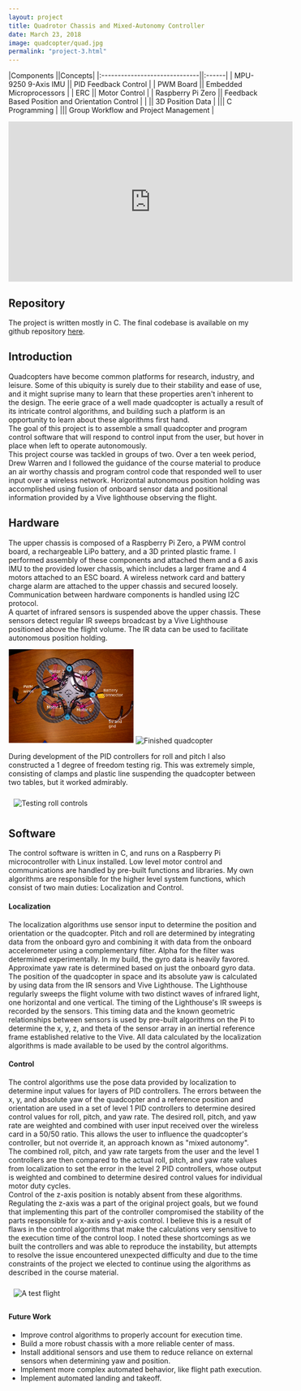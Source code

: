 ```yaml
---
layout: project
title: Quadrotor Chassis and Mixed-Autonomy Controller
date: March 23, 2018
image: quadcopter/quad.jpg
permalink: "project-3.html"
---
```


|Components                     ||Concepts|
|:------------------------------||:------|
|    MPU-9250 9-Axis IMU    ||  PID Feedback Control  |
|    PWM Board  ||    Embedded Microprocessors  |
|    ERC      ||    Motor Control  |
|    Raspberry Pi Zero    ||    Feedback Based Position and Orientation Control  |
|                               ||  3D Position Data  |
|||    C Programming  |
|||  Group Workflow and Project Management  |

  


<!--
Todo:
-->

<iframe width="560" height="315" src="https://www.youtube.com/embed/VJnbBmU5wRM" frameborder="0" style="display: block; margin-left: auto; margin-right: auto;" allow="accelerometer; autoplay; encrypted-media; gyroscope; picture-in-picture" allowfullscreen></iframe>

## Repository
The project is written mostly in C. The final codebase is available on my github repository [here](https://github.com/idtx314/ME-495-Quadcopter).  

## Introduction
Quadcopters have become common platforms for research, industry, and leisure. Some of this ubiquity is surely due to their stability and ease of use, and it might suprise many to learn that these properties aren't inherent to the design. The eerie grace of a well made quadcopter is actually a result of its intricate control algorithms, and building such a platform is an opportunity to learn about these algorithms first hand.  
The goal of this project is to assemble a small quadcopter and program control software that will respond to control input from the user, but hover in place when left to operate autonomously.  
This project course was tackled in groups of two. Over a ten week period, Drew Warren and I followed the guidance of the course material to produce an air worthy chassis and program control code that responded well to user input over a wireless network. Horizontal autonomous position holding was accomplished using fusion of onboard sensor data and positional information provided by a Vive lighthouse observing the flight.  


## Hardware
The upper chassis is composed of a Raspberry Pi Zero, a PWM control board, a rechargeable LiPo battery, and a 3D printed plastic frame. I performed assembly of these components and attached them and a 6 axis IMU to the provided lower chassis, which includes a larger frame and 4 motors attached to an ESC board. A wireless network card and battery charge alarm are attached to the upper chassis and secured loosely. Communication between hardware components is handled using I2C protocol.  
A quartet of infrared sensors is suspended above the upper chassis. These sensors detect regular IR sweeps broadcast by a Vive Lighthouse positioned above the flight volume. The IR data can be used to facilitate autonomous position holding.  

<img src="./public/images/quadcopter/chassis.png" alt="Chassis Layout" style="display: inline-block; max-width: 49%; max-height: 49%;" />
<img src="./public/images/quadcopter/quad2.jpg" alt="Finished quadcopter" style="display: inline-block; max-width: 49%; max-height: 49%;" />

During development of the PID controllers for roll and pitch I also constructed a 1 degree of freedom testing rig. This was extremely simple, consisting of clamps and plastic line suspending the quadcopter between two tables, but it worked admirably.  

<img src="./public/images/quadcopter/control_test.gif" alt="Testing roll controls" width="500" style="display: block; margin-left: auto; margin-right: auto; padding: 10px;"/>

## Software
The control software is written in C, and runs on a Raspberry Pi microcontroller with Linux installed. Low level motor control and communications are handled by pre-built functions and libraries. My own algorithms are responsible for the higher level system functions, which consist of two main duties: Localization and Control.  

#### Localization
The localization algorithms use sensor input to determine the position and orientation or the quadcopter. Pitch and roll are determined by integrating data from the onboard gyro and combining it with data from the onboard accelerometer using a complementary filter. Alpha for the filter was determined experimentally. In my build, the gyro data is heavily favored. Approximate yaw rate is determined based on just the onboard gyro data.  
The position of the quadcopter in space and its absolute yaw is calculated by using data from the IR sensors and Vive Lighthouse. The Lighthouse regularly sweeps the flight volume with two distinct waves of infrared light, one horizontal and one vertical. The timing of the Lighthouse's IR sweeps is recorded by the sensors. This timing data and the known geometric relationships between sensors is used by pre-built algorithms on the Pi to determine the x, y, z, and theta of the sensor array in an inertial reference frame established relative to the Vive. All data calculated by the localization algorithms is made available to be used by the control algorithms.  

#### Control
The control algorithms use the pose data provided by localization to determine input values for layers of PID controllers. The errors between the x, y, and absolute yaw of the quadcopter and a reference position and orientation are used in a set of level 1 PID controllers to determine desired control values for roll, pitch, and yaw rate. The desired roll, pitch, and yaw rate are weighted and combined with user input received over the wireless card in a 50/50 ratio. This allows the user to influence the quadcopter's controller, but not override it, an approach known as "mixed autonomy".  
The combined roll, pitch, and yaw rate targets from the user and the level 1 controllers are then compared to the actual roll, pitch, and yaw rate values from localization to set the error in the level 2 PID controllers, whose output is weighted and combined to determine desired control values for individual motor duty cycles.  
Control of the z-axis position is notably absent from these algorithms. Regulating the z-axis was a part of the original project goals, but we found that implementing this part of the controller compromised the stability of the parts responsible for x-axis and y-axis control. I believe this is a result of flaws in the control algorithms that make the calculations very sensitive to the execution time of the control loop. I noted these shortcomings as we built the controllers and was able to reproduce the instability, but attempts to resolve the issue encountered unexpected difficulty and due to the time constraints of the project we elected to continue using the algorithms as described in the course material.  

<img src="./public/images/quadcopter/flight.gif" alt="A test flight" width="500" style="display: block; margin-left: auto; margin-right: auto; padding: 10px;"/>



#### Future Work
* Improve control algorithms to properly account for execution time.
* Build a more robust chassis with a more reliable center of mass.
* Install additional sensors and use them to reduce reliance on external sensors when determining yaw and position.
* Implement more complex automated behavior, like flight path execution.
* Implement automated landing and takeoff.



